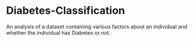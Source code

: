 # Diabetes-Classification
An analysis of a dataset containing various factors about an individual and whether the individual has Diabetes or not.
